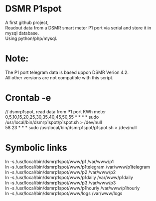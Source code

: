 # DSMR P1spot
A first github project, </BR>
Readout data from a DSMR smart meter P1 port via serial and store it in mysql database.</BR>
Using python/php/mysql.</BR>

# Note:
The P1 port telegram data is based uppon DSMR Verion 4.2.</BR>
All other versions are not compatible with this script.</BR>

# Crontab -e
// dsmrp1spot, read data from P1 port KWh meter</BR>
0,5,10,15,20,25,30,35,40,45,50,55 * * * * sudo /usr/local/bin/dsmrp1spot/p1spot.sh > /dev/null</BR>
58 23 * * * sudo /usr/local/bin/dsmrp1spot/p1spot.sh > /dev/null</BR>

# Symbolic links
ln -s /usr/local/bin/dsmrp1spot/www/p1 /var/www/p1</BR>
ln -s /usr/local/bin/dsmrp1spot/www/p1telegram /var/www/p1telegram</BR>
ln -s /usr/local/bin/dsmrp1spot/www/p2 /var/www/p2</BR>
ln -s /usr/local/bin/dsmrp1spot/www/p1daily /var/www/p1daily</BR>
ln -s /usr/local/bin/dsmrp1spot/www/p3 /var/www/p3</BR>
ln -s /usr/local/bin/dsmrp1spot/www/p1hourly /var/www/p1hourly</BR>
ln -s /usr/local/bin/dsmrp1spot/www/logs /var/www/logs</BR>
